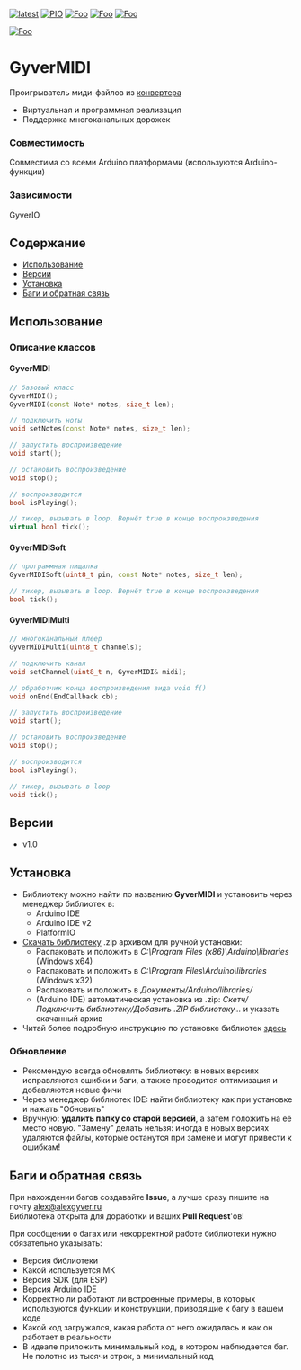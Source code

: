 [![latest](https://img.shields.io/github/v/release/GyverLibs/GyverMIDI.svg?color=brightgreen)](https://github.com/GyverLibs/GyverMIDI/releases/latest/download/GyverMIDI.zip)
[![PIO](https://badges.registry.platformio.org/packages/gyverlibs/library/GyverMIDI.svg)](https://registry.platformio.org/libraries/gyverlibs/GyverMIDI)
[![Foo](https://img.shields.io/badge/Website-AlexGyver.ru-blue.svg?style=flat-square)](https://alexgyver.ru/)
[![Foo](https://img.shields.io/badge/%E2%82%BD%24%E2%82%AC%20%D0%9F%D0%BE%D0%B4%D0%B4%D0%B5%D1%80%D0%B6%D0%B0%D1%82%D1%8C-%D0%B0%D0%B2%D1%82%D0%BE%D1%80%D0%B0-orange.svg?style=flat-square)](https://alexgyver.ru/support_alex/)
[![Foo](https://img.shields.io/badge/README-ENGLISH-blueviolet.svg?style=flat-square)](https://github-com.translate.goog/GyverLibs/GyverMIDI?_x_tr_sl=ru&_x_tr_tl=en)  

[![Foo](https://img.shields.io/badge/ПОДПИСАТЬСЯ-НА%20ОБНОВЛЕНИЯ-brightgreen.svg?style=social&logo=telegram&color=blue)](https://t.me/GyverLibs)

# GyverMIDI
Проигрыватель миди-файлов из [конвертера](https://alexgyver.github.io/MIDI)
- Виртуальная и программная реализация
- Поддержка многоканальных дорожек

### Совместимость
Совместима со всеми Arduino платформами (используются Arduino-функции)

### Зависимости
GyverIO

## Содержание
- [Использование](#usage)
- [Версии](#versions)
- [Установка](#install)
- [Баги и обратная связь](#feedback)

<a id="usage"></a>

## Использование
### Описание классов
#### GyverMIDI
```cpp
// базовый класс
GyverMIDI();
GyverMIDI(const Note* notes, size_t len);

// подключить ноты
void setNotes(const Note* notes, size_t len);

// запустить воспроизведение
void start();

// остановить воспроизведение
void stop();

// воспроизводится
bool isPlaying();

// тикер, вызывать в loop. Вернёт true в конце воспроизведения
virtual bool tick();
```

#### GyverMIDISoft
```cpp
// программная пищалка
GyverMIDISoft(uint8_t pin, const Note* notes, size_t len);

// тикер, вызывать в loop. Вернёт true в конце воспроизведения
bool tick();
```

#### GyverMIDIMulti
```cpp
// многоканальный плеер
GyverMIDIMulti(uint8_t channels);

// подключить канал
void setChannel(uint8_t n, GyverMIDI& midi);

// обработчик конца воспроизведения вида void f()
void onEnd(EndCallback cb);

// запустить воспроизведение
void start();

// остановить воспроизведение
void stop();

// воспроизводится
bool isPlaying();

// тикер, вызывать в loop
void tick();
```

<a id="versions"></a>

## Версии
- v1.0

<a id="install"></a>
## Установка
- Библиотеку можно найти по названию **GyverMIDI** и установить через менеджер библиотек в:
    - Arduino IDE
    - Arduino IDE v2
    - PlatformIO
- [Скачать библиотеку](https://github.com/GyverLibs/GyverMIDI/archive/refs/heads/main.zip) .zip архивом для ручной установки:
    - Распаковать и положить в *C:\Program Files (x86)\Arduino\libraries* (Windows x64)
    - Распаковать и положить в *C:\Program Files\Arduino\libraries* (Windows x32)
    - Распаковать и положить в *Документы/Arduino/libraries/*
    - (Arduino IDE) автоматическая установка из .zip: *Скетч/Подключить библиотеку/Добавить .ZIP библиотеку…* и указать скачанный архив
- Читай более подробную инструкцию по установке библиотек [здесь](https://alexgyver.ru/arduino-first/#%D0%A3%D1%81%D1%82%D0%B0%D0%BD%D0%BE%D0%B2%D0%BA%D0%B0_%D0%B1%D0%B8%D0%B1%D0%BB%D0%B8%D0%BE%D1%82%D0%B5%D0%BA)
### Обновление
- Рекомендую всегда обновлять библиотеку: в новых версиях исправляются ошибки и баги, а также проводится оптимизация и добавляются новые фичи
- Через менеджер библиотек IDE: найти библиотеку как при установке и нажать "Обновить"
- Вручную: **удалить папку со старой версией**, а затем положить на её место новую. "Замену" делать нельзя: иногда в новых версиях удаляются файлы, которые останутся при замене и могут привести к ошибкам!

<a id="feedback"></a>

## Баги и обратная связь
При нахождении багов создавайте **Issue**, а лучше сразу пишите на почту [alex@alexgyver.ru](mailto:alex@alexgyver.ru)  
Библиотека открыта для доработки и ваших **Pull Request**'ов!

При сообщении о багах или некорректной работе библиотеки нужно обязательно указывать:
- Версия библиотеки
- Какой используется МК
- Версия SDK (для ESP)
- Версия Arduino IDE
- Корректно ли работают ли встроенные примеры, в которых используются функции и конструкции, приводящие к багу в вашем коде
- Какой код загружался, какая работа от него ожидалась и как он работает в реальности
- В идеале приложить минимальный код, в котором наблюдается баг. Не полотно из тысячи строк, а минимальный код